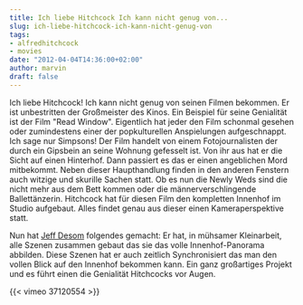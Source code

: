 ```yaml
---
title: Ich liebe Hitchcock Ich kann nicht genug von...
slug: ich-liebe-hitchcock-ich-kann-nicht-genug-von
tags:
- alfredhitchcock
- movies
date: "2012-04-04T14:36:00+02:00"
author: marvin
draft: false
---
```

Ich liebe Hitchcock! Ich kann nicht genug von seinen Filmen bekommen. Er
ist unbestritten der Großmeister des Kinos. Ein Beispiel für seine
Genialität ist der Film "Read Window". Eigentlich hat jeder den Film
schonmal gesehen oder zumindestens einer der popkulturellen Anspielungen
aufgeschnappt. Ich sage nur Simpsons! Der Film handelt von einem
Fotojournalisten der durch ein Gipsbein an seine Wohnung gefesselt ist.
Von ihr aus hat er die Sicht auf einen Hinterhof. Dann passiert es das
er einen angeblichen Mord mitbekommt. Neben dieser Haupthandlung finden
in den anderen Fenstern auch witzige und skurille Sachen statt. Ob es
nun die Newly Weds sind die nicht mehr aus dem Bett kommen oder die
männerverschlingende Ballettänzerin. Hitchcock hat für diesen Film den
kompletten Innenhof im Studio aufgebaut. Alles findet genau aus dieser
einen Kameraperspektive statt.

Nun hat [Jeff Desom](http://www.jeffdesom.com/) folgendes gemacht: Er
hat, in mühsamer Kleinarbeit, alle Szenen zusammen gebaut das sie das
volle Innenhof-Panorama abbilden. Diese Szenen hat er auch zeitlich
Synchronisiert das man den vollen Blick auf den Innenhof bekommen kann.
Ein ganz großartiges Projekt und es führt einen die Genialität
Hitchcocks vor Augen.

{{< vimeo 37120554 >}}